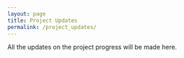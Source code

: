 ```yaml
---
layout: page
title: Project Updates
permalink: /project_updates/
---
```


All the updates on the project progress will be made here.
